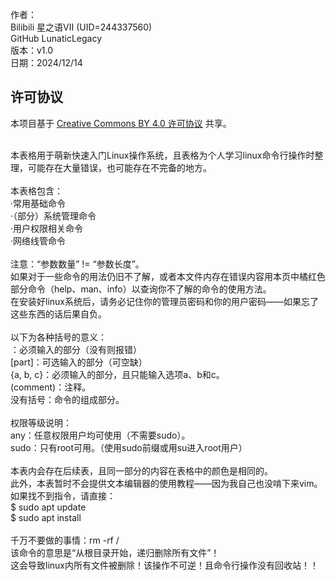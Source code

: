 

作者：<br>
Bilibili 星之语VII (UID=244337560)<br>
GitHub LunaticLegacy<br>
版本：v1.0<br>
日期：2024/12/14<br>

## 许可协议
本项目基于 [Creative Commons BY 4.0 许可协议](https://creativecommons.org/licenses/by/4.0/) 共享。



<br>
本表格用于萌新快速入门Linux操作系统，且表格为个人学习linux命令行操作时整理，可能存在大量错误，也可能存在不完备的地方。<br>
<br>
本表格包含：<br>
·常用基础命令<br>
·（部分）系统管理命令<br>
·用户权限相关命令<br>
·网络线管命令<br>
<br>
注意：“参数数量” != “参数长度”。<br>
如果对于一些命令的用法仍旧不了解，或者本文件内存在错误内容用本页中橘红色部分命令（help、man、info）以查询你不了解的命令的使用方法。<br>
在安装好linux系统后，请务必记住你的管理员密码和你的用户密码——如果忘了这些东西的话后果自负。<br>
<br>
以下为各种括号的意义：<br>
<cmd>：必须输入的部分（没有则报错）<br>
[part]：可选输入的部分（可空缺）<br>
{a, b, c}：必须输入的部分，且只能输入选项a、b和c。<br>
(comment)：注释。<br>
没有括号：命令的组成部分。<br>
<br>
权限等级说明：<br>
any：任意权限用户均可使用（不需要sudo）。<br>
sudo：只有root可用。（使用sudo前缀或用su进入root用户）<br>
<br>
本表内会存在后续表，且同一部分的内容在表格中的颜色是相同的。<br>
此外，本表暂时不会提供文本编辑器的使用教程——因为我自己也没啃下来vim。<br>
如果找不到指令，请直接：<br>
$ sudo apt update<br>
$ sudo apt install <cmd><br>
<br>
千万不要做的事情：rm -rf /<br>
该命令的意思是“从根目录开始，递归删除所有文件”！<br>
这会导致linux内所有文件被删除！该操作不可逆！且命令行操作没有回收站！！ <br>
